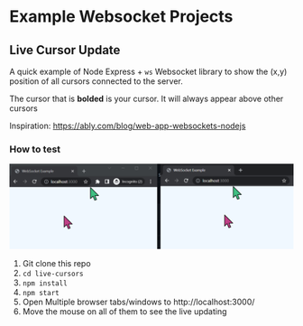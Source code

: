# Example Websocket Projects

## Live Cursor Update

A quick example of Node Express + `ws` Websocket library to show the (x,y) position of all cursors connected to the 
server.

The cursor that is **bolded** is your cursor. It will always appear above other cursors

Inspiration: https://ably.com/blog/web-app-websockets-nodejs

### How to test

![Live Cursors example](figs/live-cursors.png)

1. Git clone this repo
1. `cd live-cursors`
1. `npm install`
1. `npm start`
1. Open Multiple browser tabs/windows to http://localhost:3000/
1. Move the mouse on all of them to see the live updating